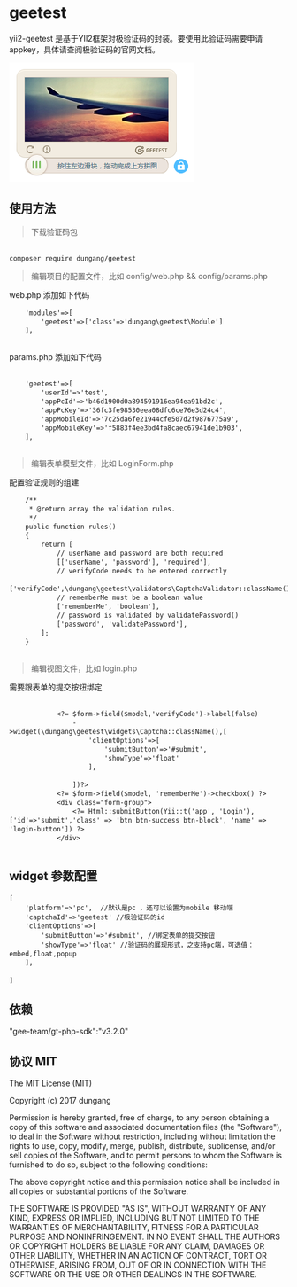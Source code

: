 # geetest

yii2-geetest 是基于YII2框架对极验证码的封装。要使用此验证码需要申请appkey，具体请查阅极验证码的官网文档。

![验证码效果图](assets/images/captche.png)


## 使用方法

> 下载验证码包

```

composer require dungang/geetest

```

> 编辑项目的配置文件，比如 config/web.php && config/params.php

web.php 添加如下代码

```
    'modules'=>[
        'geetest'=>['class'=>'dungang\geetest\Module']
    ],
    
```

params.php 添加如下代码

```

    'geetest'=>[
        'userId'=>'test',
        'appPcId'=>'b46d1900d0a894591916ea94ea91bd2c',
        'appPcKey'=>'36fc3fe98530eea08dfc6ce76e3d24c4',
        'appMobileId'=>'7c25da6fe21944cfe507d2f9876775a9',
        'appMobileKey'=>'f5883f4ee3bd4fa8caec67941de1b903',
    ],
    
```

> 编辑表单模型文件，比如 LoginForm.php

配置验证规则的组建

```
    /**
     * @return array the validation rules.
     */
    public function rules()
    {
        return [
            // userName and password are both required
            [['userName', 'password'], 'required'],
            // verifyCode needs to be entered correctly
            ['verifyCode',\dungang\geetest\validators\CaptchaValidator::className()],
            // rememberMe must be a boolean value
            ['rememberMe', 'boolean'],
            // password is validated by validatePassword()
            ['password', 'validatePassword'],
        ];
    }
    
```

> 编辑视图文件，比如 login.php

需要跟表单的提交按钮绑定

```

            <?= $form->field($model,'verifyCode')->label(false)
                ->widget(\dungang\geetest\widgets\Captcha::className(),[
                    'clientOptions'=>[
                        'submitButton'=>'#submit',
                        'showType'=>'float'
                    ],

                ])?>
            <?= $form->field($model, 'rememberMe')->checkbox() ?>
            <div class="form-group">
                <?= Html::submitButton(Yii::t('app', 'Login'), ['id'=>'submit','class' => 'btn btn-success btn-block', 'name' => 'login-button']) ?>
            </div>
            
```

## widget 参数配置

```
[
    'platform'=>'pc',  //默认是pc ，还可以设置为mobile 移动端
    'captchaId'=>'geetest' //极验证码的id 
    'clientOptions'=>[
        'submitButton'=>'#submit', //绑定表单的提交按钮
        'showType'=>'float' //验证码的展现形式，之支持pc端，可选值：embed,float,popup
    ],

]
```

## 依赖

"gee-team/gt-php-sdk":"v3.2.0"


## 协议 MIT

The MIT License (MIT)

Copyright (c) 2017 dungang

Permission is hereby granted, free of charge, to any person obtaining a copy of
this software and associated documentation files (the "Software"), to deal in
the Software without restriction, including without limitation the rights to
use, copy, modify, merge, publish, distribute, sublicense, and/or sell copies of
the Software, and to permit persons to whom the Software is furnished to do so,
subject to the following conditions:

The above copyright notice and this permission notice shall be included in all
copies or substantial portions of the Software.

THE SOFTWARE IS PROVIDED "AS IS", WITHOUT WARRANTY OF ANY KIND, EXPRESS OR
IMPLIED, INCLUDING BUT NOT LIMITED TO THE WARRANTIES OF MERCHANTABILITY, FITNESS
FOR A PARTICULAR PURPOSE AND NONINFRINGEMENT. IN NO EVENT SHALL THE AUTHORS OR
COPYRIGHT HOLDERS BE LIABLE FOR ANY CLAIM, DAMAGES OR OTHER LIABILITY, WHETHER
IN AN ACTION OF CONTRACT, TORT OR OTHERWISE, ARISING FROM, OUT OF OR IN
CONNECTION WITH THE SOFTWARE OR THE USE OR OTHER DEALINGS IN THE SOFTWARE.